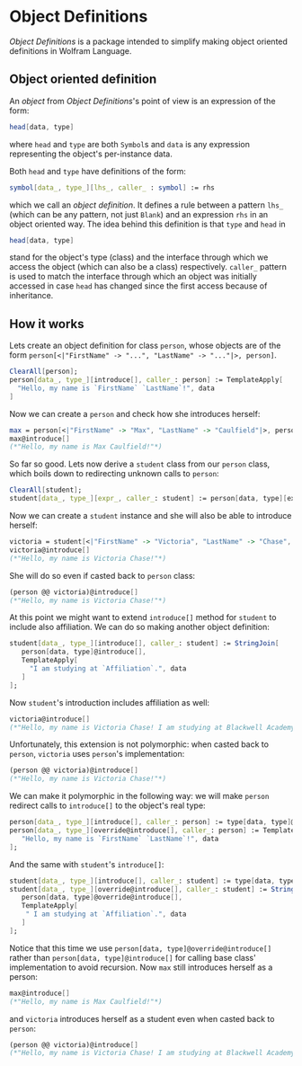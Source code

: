 # Object Definitions

_Object Definitions_ is a package intended to simplify making object oriented definitions in Wolfram Language.

## Object oriented definition

An _object_ from _Object Definitions_'s point of view is an expression of the form:

```Mathematica
head[data, type]
```

where `head` and `type` are both `Symbol`s and `data` is any expression representing the object's per-instance data.

Both `head` and `type` have definitions of the form:

```Mathematica
symbol[data_, type_][lhs_, caller_ : symbol] := rhs
```

which we call an _object definition_. It defines a rule between a pattern `lhs_` (which can be any pattern, not just `Blank`)
and an expression `rhs` in an object oriented way. The idea behind this definition is that `type` and `head` in

```Mathematica
head[data, type]
```

stand for the object's type (class) and the interface through which we access the object (which can also be a class) respectively.
`caller_` pattern is used to match the interface through which an object was initially accessed in case `head` has changed
since the first access because of inheritance.

## How it works

Lets create an object definition for class `person`, whose objects are of the form `person[<|"FirstName" -> "...", "LastName" -> "..."|>, person]`.

```Mathematica
ClearAll[person];
person[data_, type_][introduce[], caller_: person] := TemplateApply[
  "Hello, my name is `FirstName` `LastName`!", data
]
```

Now we can create a `person` and check how she introduces herself:
```Mathematica
max = person[<|"FirstName" -> "Max", "LastName" -> "Caulfield"|>, person];
max@introduce[]
(*"Hello, my name is Max Caulfield!"*)
```

So far so good. Lets now derive a `student` class from our `person` class, which boils down to redirecting unknown
calls to `person`:

```Mathematica
ClearAll[student];
student[data_, type_][expr_, caller_: student] := person[data, type][expr, caller];
```

Now we can create a `student` instance and she will also be able to introduce herself:
```Mathematica
victoria = student[<|"FirstName" -> "Victoria", "LastName" -> "Chase", "Affiliation" -> "Blackwell Academy"|>, student];
victoria@introduce[]
(*"Hello, my name is Victoria Chase!"*)
```

She will do so even if casted back to `person` class:

```Mathematica
(person @@ victoria)@introduce[]
(*"Hello, my name is Victoria Chase!"*)
```

At this point we might want to extend `introduce[]` method for `student` to include also affiliation. We can do so making
another object definition:

```Mathematica
student[data_, type_][introduce[], caller_: student] := StringJoin[
   person[data, type]@introduce[],
   TemplateApply[
     "I am studying at `Affiliation`.", data
   ]
];
```

Now `student`'s introduction includes affiliation as well:

```Mathematica
victoria@introduce[]
(*"Hello, my name is Victoria Chase! I am studying at Blackwell Academy."*)
```

Unfortunately, this extension is not polymorphic: when casted back to `person`, `victoria` uses `person`'s implementation:

```Mathematica
(person @@ victoria)@introduce[]
(*"Hello, my name is Victoria Chase!"*)
```

We can make it polymorphic in the following way: we will make `person` redirect calls to `introduce[]` to the object's real type:

```Mathematica
person[data_, type_][introduce[], caller_: person] := type[data, type]@override@introduce[];
person[data_, type_][override@introduce[], caller_: person] := TemplateApply[
   "Hello, my name is `FirstName` `LastName`!", data
];
```

And the same with `student`'s `introduce[]`:

```Mathematica
student[data_, type_][introduce[], caller_: student] := type[data, type]@override@introduce[];
student[data_, type_][override@introduce[], caller_: student] := StringJoin[
   person[data, type]@override@introduce[],
   TemplateApply[
    " I am studying at `Affiliation`.", data
   ]
];
```

Notice that this time we use `person[data, type]@override@introduce[]` rather than `person[data, type]@introduce[]` for calling base
class' implementation to avoid recursion. Now `max` still introduces herself as a person:

```Mathematica
max@introduce[]
(*"Hello, my name is Max Caulfield!"*)
```

and `victoria` introduces herself as a student even when casted back to `person`:

```Mathematica
(person @@ victoria)@introduce[]
(*"Hello, my name is Victoria Chase! I am studying at Blackwell Academy."*)
```
